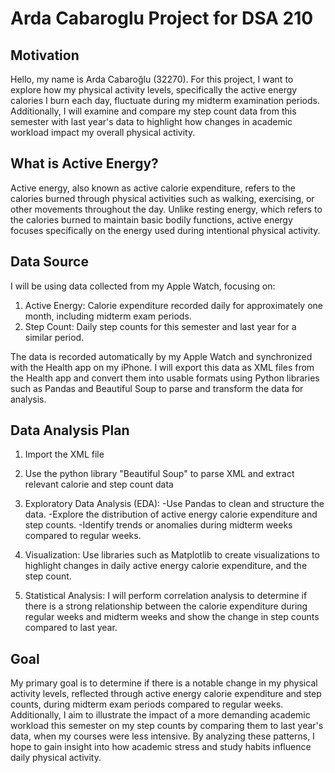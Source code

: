 # Arda Cabaroglu Project for DSA 210 

## Motivation
Hello, my name is Arda Cabaroğlu (32270). For this project, I want to explore how my physical activity levels, specifically the active energy calories I burn each day, fluctuate during my midterm examination periods. Additionally, I will examine and compare my step count data from this semester with last year's data to highlight how changes in academic workload impact my overall physical activity.


## What is Active Energy?
Active energy, also known as active calorie expenditure, refers to the calories burned through physical activities such as walking, exercising, or other movements throughout the day. Unlike resting energy, which refers to the calories burned to maintain basic bodily functions, active energy focuses specifically on the energy used during intentional physical activity.



## Data Source
I will be using data collected from my Apple Watch, focusing on:

1) Active Energy: Calorie expenditure recorded daily for approximately one month, including midterm exam periods.
2) Step Count: Daily step counts for this semester and last year for a similar period.

The data is recorded automatically by my Apple Watch and synchronized with the Health app on my iPhone. I will export this data as XML files from the Health app and convert them into usable formats using Python libraries such as Pandas and Beautiful Soup to parse and transform the data for analysis.


## Data Analysis Plan
1) Import the XML file
   
3) Use the python library "Beautiful Soup" to parse XML and extract relevant calorie and step count data
   
4) Exploratory Data Analysis (EDA):
  -Use Pandas to clean and structure the data.
  -Explore the distribution of active energy calorie expenditure and step counts.
  -Identify trends or anomalies during midterm weeks compared to regular weeks.
   
7) Visualization: Use libraries such as Matplotlib to create visualizations to highlight changes in daily active energy calorie expenditure, and the step count.
   
8) Statistical Analysis: I will perform correlation analysis to determine if there is a strong relationship between the calorie expenditure during regular weeks and midterm weeks and show the change in step counts compared to last year.

## Goal
My primary goal is to determine if there is a notable change in my physical activity levels, reflected through active energy calorie expenditure and step counts, during midterm exam periods compared to regular weeks. Additionally, I aim to illustrate the impact of a more demanding academic workload this semester on my step counts by comparing them to last year's data, when my courses were less intensive.
By analyzing these patterns, I hope to gain insight into how academic stress and study habits influence daily physical activity.

